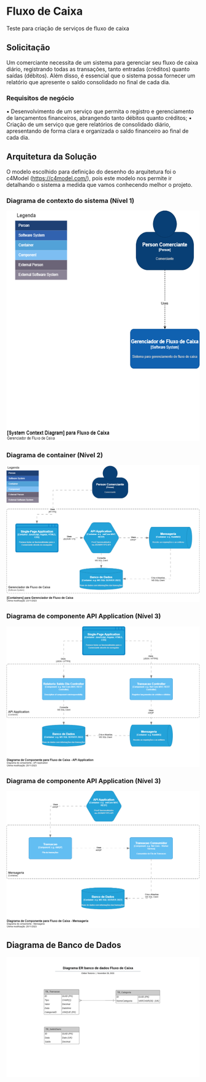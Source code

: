 # Fluxo de Caixa
Teste para criação de serviços de fluxo de caixa

## Solicitação
Um comerciante necessita de um sistema para gerenciar seu fluxo de caixa diário, registrando todas as 
transações, tanto entradas (créditos) quanto saídas (débitos). Além disso, é essencial que o sistema possa 
fornecer um relatório que apresente o saldo consolidado no final de cada dia.

### Requisitos de negócio
▪  Desenvolvimento de um serviço que permita o registro e gerenciamento de lançamentos financeiros, 
abrangendo tanto débitos quanto créditos;
▪ Criação de um serviço que gere relatórios de consolidado diário, apresentando de forma clara e 
organizada o saldo financeiro ao final de cada dia.


## Arquitetura da Solução
O modelo escolhido para definição do desenho do arquitetura foi o c4Model (https://c4model.com/), pois este modelo nos permite ir detalhando o sistema a medida que vamos conhecendo melhor o projeto.

### Diagrama de contexto do sistema (Nível 1)
<img src="Documentacao\01.Diagrama de contexto do sistema.png" alt="Diagrama de contexto" with="500px" height="600px">

### Diagrama de container (Nível 2)
<img src="Documentacao\02.Conteiner.png" alt="Diagrama de container">

### Diagrama de componente API Application (Nível 3)
<img src="Documentacao\03.ComponenteAPIApplication.png" alt="Componente API Apllication">

### Diagrama de componente API Application (Nível 3)
<img src="Documentacao\04.ComponenteMensageria.png" alt="Componente Mensageria">

## Diagrama de Banco de Dados
<img src="Documentacao\Diagrama ER de banco de dados Fluxo de Caixa.jpeg" alt="Diagrama de Banco de Dados">

